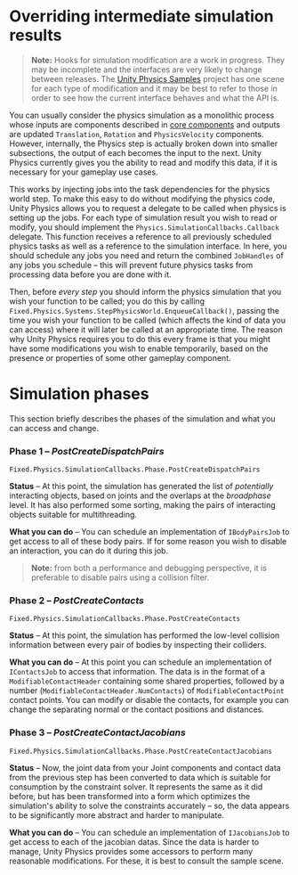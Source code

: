 # Overriding intermediate simulation results

> **Note:** Hooks for simulation modification are a work in progress. They may be incomplete and the interfaces are very likely to change between releases. The [Unity Physics Samples](https://github.com/Unity-Technologies/EntityComponentSystemSamples/blob/master/UnityPhysicsSamples/Documentation/samples.md) project has one scene for each type of modification and it may be best to refer to those in order to see how the current interface behaves and what the API is.

You can usually consider the physics simulation as a monolithic process whose inputs are components described in [core components](core_components.md) and outputs are updated `Translation`, `Rotation` and `PhysicsVelocity` components. However, internally, the Physics step is actually broken down into smaller subsections, the output of each becomes the input to the next. Unity Physics currently gives you the ability to read and modify this data, if it is necessary for your gameplay use cases.

This works by injecting jobs into the task dependencies for the physics world step. To make this easy to do without modifying the physics code, Unity Physics allows you to request a delegate to be called when physics is setting up the jobs. For each type of simulation result you wish to read or modify, you should implement the `Physics.SimulationCallbacks.Callback` delegate. This function receives a reference to all previously scheduled physics tasks as well as a reference to the simulation interface. In here, you should schedule any jobs you need and return the combined `JobHandles` of any jobs you schedule – this will prevent future physics tasks from processing data before you are done with it.

Then, before _every step_ you should inform the physics simulation that you wish your function to be called; you do this by calling `Fixed.Physics.Systems.StepPhysicsWorld.EnqueueCallback()`, passing the time you wish your function to be called (which affects the kind of data you can access) where it will later be called at an appropriate time. The reason why Unity Physics requires you to do this every frame is that you might have some modifications you wish to enable temporarily, based on the presence or properties of some other gameplay component.

# Simulation phases

This section briefly describes the phases of the simulation and what you can access and change.

### Phase 1 – _PostCreateDispatchPairs_
`Fixed.Physics.SimulationCallbacks.Phase.PostCreateDispatchPairs`

**Status** – At this point, the simulation has generated the list of _potentially_ interacting objects, based on joints and the overlaps at the _broadphase_ level. It has also performed some sorting, making the pairs of interacting objects suitable for multithreading.

**What you can do** – You can schedule an implementation of `IBodyPairsJob` to get access to all of these body pairs. If for some reason you wish to disable an interaction, you can do it during this job.

>**Note:** from both a performance and debugging perspective, it is preferable to disable pairs using a collision filter.

### Phase 2 – _PostCreateContacts_
`Fixed.Physics.SimulationCallbacks.Phase.PostCreateContacts`

**Status** – At this point, the simulation has performed the low-level collision information between every pair of bodies by inspecting their colliders.

**What you can do** – At this point you can schedule an implementation of `IContactsJob` to access that information. The data is in the format of a `ModifiableContactHeader` containing some shared properties, followed by a number (`ModifiableContactHeader.NumContacts`) of `ModifiableContactPoint` contact points. You can modify or disable the contacts, for example you can change the separating normal or the contact positions and distances.

### Phase 3 – _PostCreateContactJacobians_
`Fixed.Physics.SimulationCallbacks.Phase.PostCreateContactJacobians`

**Status** – Now, the joint data from your Joint components and contact data from the previous step has been converted to data which is suitable for consumption by the constraint solver. It represents the same as it did before, but has been transformed into a form which optimizes the simulation's ability to solve the constraints accurately – so, the data appears to be significantly more abstract and harder to manipulate.

**What you can do** – You can schedule an implementation of `IJacobiansJob` to get access to each of the jacobian datas. Since the data is harder to manage, Unity Physics provides some accessors to perform many reasonable modifications. For these, it is best to consult the sample scene.
